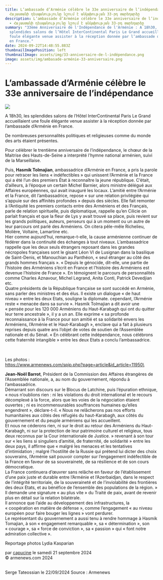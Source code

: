 ```yaml
---
title: L’ambassade d’Arménie célèbre le 33e anniversaire de l’indépendance -
  Հայաստանի դեսպանությունը նշում է անկախության 33-րդ տարեդարձը
description: L’ambassade d’Arménie célèbre le 33e anniversaire de l’indépendance
  - Հայաստանի դեսպանությունը նշում է անկախության 33-րդ տարեդարձը
summary: "33ème Anniversaire de l'Indépendance de l'Arménie : A 18h30, les
  splendides salons de l’Hôtel InterContinental Paris Le Grand accueillaient une
  foule élégante venue assister à la réception donnée par l’ambassade d’Arménie
  en France."
date: 2024-09-22T14:48:55.883Z
thumbnailImagePosition: left
thumbnailImage: assets/img/33-anniversaire-de-l-indépendance.png
image: assets/img/ambasade-arménie-33-anniversaire.png
---
```

# L’ambassade d’Arménie célèbre le 33e anniversaire de l’indépendance

![](https://www.armenews.com/local/cache-gd2/a2/95a4d0156386ede5feac5fb4113a02.png)

A 18h30, les splendides salons de l’Hôtel InterContinental Paris Le Grand accueillaient une foule élégante venue assister à la réception donnée par l’ambassade d’Arménie en France.

De nombreuses personnalités politiques et religieuses comme du monde des arts étaient présentes.

[](https://www.armenews.com/IMG/png/f/5/9/capture_d_e_cran_2024-09-21_a_09.16_18.png "png/f/5/9/capture_d_e_cran_2024-09-21_a_09.16_18.png")

Pour célébrer le trentième anniversaire de l’indépendance, le chœur de la Maitrise des Hauts-de-Seine a interprété l’hymne national arménien, suivi de la Marseillaise.

[](https://www.armenews.com/IMG/png/8/8/8/capture_d_e_cran_2024-09-21_a_09_13.00.png "png/8/8/8/capture_d_e_cran_2024-09-21_a_09_13.00.png")

Puis, **Hasmik Tolmajian**, ambassadrice d’Arménie en France, a pris la parole pour retracer les liens « indéfectibles » qui unissent l’Arménie et la France qui a été l’un des premiers État à reconnaître la jeune république. C’était, d’ailleurs, à l’époque un certain Michel Barnier, alors ministre délégué aux Affaires européennes, qui avait inauguré les locaux. L’amitié entre l’Arménie et la France, dit l’ambassadrice, repose « sur une relation privilégiée qui s’appuie sur des affinités profondes » depuis des siècles. Elle fait remonter à l’Antiquité les premiers contacts entre des Arméniens et des Français, parle de relation spirituelle, puis diplomatique, rappelle qu’en Cilicie on parlait français et que la fleur de Lys y avait trouvé sa place, puis revient sur les grands politiques, auteurs, penseurs qui à un moment ou un autre de leur parcours ont parlé des Arméniens. On citera pêle-mêle Richelieu, Molière, Voltaire, Lamartine etc.\
Hier comme aujourd’hui, remarque-t-elle, la cause arménienne continuer de fédérer dans la continuité des échanges à tout niveaux. L’ambassadrice rappelle que les deux seuls étrangers reposant dans les grandes nécropoles françaises sont le gisant Léon VI de Lusignan dans la basilique de Saint-Denis, et Manouchian au Panthéon, « seul étranger au côté des grands hommes français ». « Depuis le génocide, dit-elle, une partie de l’histoire des Arméniens s’écrit en France et l’histoire des Arméniens est devenue l’histoire de France ». En témoignent le parcours de personnalités comme Charles Aznavour, Michel Legrand, Anita Conti, Patrick Devedjian etc.\
Quatre présidents de la République française se sont succédé en Arménie, sans parler des ministres et des élus. Il existe un dialogue « de haut niveau » entre les deux Etats, souligne la diplomate. cependant, l’Arménie reste « menacée dans sa survie ». Hasmik Tolmajian a dit avoir une « pensée pour les 120 000 Arméniens du Haut-Karabagh qui ont du quitter leur terre ancestrale », il y a un an. Elle exprime « sa profonde reconnaissance à la France pour son amitié et sa solidarité envers les Arméniens, l’Arménie et le Haut-Karabagh », enclave qui a fait à plusieurs reprises depuis quatre ans l’objet de votes de soutien de l’Assemblée nationale et du Sénat. « En célébrant cette indépendance, nous célébrons cette fraternité intangible » entre les deux Etats a conclu l’ambassadrice.

\
\
L﻿es photos :\
https://www.armenews.com/spip.php?page=article&id_article=11950\
\
[](https://www.armenews.com/IMG/png/a/7/d/capture_d_e_cran_2024-09-21_a_09.15_06.png "png/a/7/d/capture_d_e_cran_2024-09-21_a_09.15_06.png")

**Jean-Noël Barrot**, Président de la Commission des Affaires étrangères de l’Assemblée nationale, a, au nom du gouvernement, répondu à l’ambassadrice.\
Démarrant son discours sur le Blocus de Latchine, puis l’épuration ethnique, « nous n’oublions rien : ni les violations du droit international et le recours décomplexé à la force, alors que les voies de la négociation étaient ouvertes ; ni es incommensurables souffrances humaines qu’elles engendrent », déclare-t-il. « Nous ne relâcherons pas nos efforts humanitaires aux côtés des réfugiés du haut-Karabagh, aux côtés du gouvernement et du peuple arméniens qui les accueillent.\
Et nous ne céderons rien, ni sur le droit au retour des Arméniens du Haut-Karabagh, ni sur la protection de leur patrimoine culturel et religieux, tous deux reconnus par la Cour internationale de Justice. » revenant à son tour sur « les liens si singuliers d’amitié, de fraternité, de solidarité » entre les deux pays, il affirme que « malgré les menaces et les tentatives d’intimidation ; malgré l’hostilité de la Russie qui prétend lui dicter des choix souverains, l’Arménie sait pouvoir compter sur l’engagement indéfectible de la France en faveur de sa souveraineté, de sa résilience et de son cours démocratique.\
La France continuera d’œuvrer sans relâche en faveur de l’établissement d’une paix juste et durable entre l’Arménie et l’Azerbaidjan, dans le respect de l’intégrité territoriale, de la souveraineté et de l’inviolabilité des frontières des deux Etats, et au bénéfice de l’ensemble des populations de la région. » Il demande une signature « au plus vite » du Traité de paix, avant de revenir plus en détail sur la relation bilatérale.\
Il annonce que l’aide au développement des infrastructures, la « coopération en matière de défense », comme l’engagement « au niveau européen pour faire bouger les lignes » vont perdurer.\
Le représentant du gouvernement a aussi tenu à rendre hommage à Hasmik Tomajian, à son « engagement remarquable », sa « détermination », son « courage », sa « force de conviction », sa « passion » qui « font notre admiration collective ».

Reportage photos Lydia Kasparian

[](https://www.armenews.com/IMG/png/5/c/3/capture_d_e_cran_2024-09-21_a_09.09_22.png "png/5/c/3/capture_d_e_cran_2024-09-21_a_09.09_22.png")

par [capucine](https://www.armenews.com/spip.php?page=auteur&id_auteur=541) le samedi 21 septembre 2024\
© armenews.com 2024

\
S﻿erge Tateossian le 22/09/2024    Source : Armenews